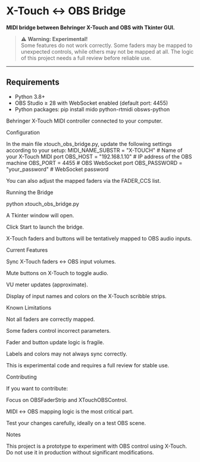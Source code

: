 # X-Touch ↔ OBS Bridge

**MIDI bridge between Behringer X-Touch and OBS with Tkinter GUI.**

> ⚠️ **Warning: Experimental!**  
> Some features do not work correctly. Some faders may be mapped to unexpected controls, while others may not be mapped at all. The logic of this project needs a full review before reliable use.

---

## Requirements

- Python 3.8+
- OBS Studio ≥ 28 with WebSocket enabled (default port: 4455)
- Python packages:
  pip install mido python-rtmidi obsws-python

Behringer X-Touch MIDI controller connected to your computer.

Configuration

In the main file xtouch_obs_bridge.py, update the following settings according to your setup:
MIDI_NAME_SUBSTR = "X-TOUCH"          # Name of your X-Touch MIDI port
OBS_HOST = "192.168.1.10"            # IP address of the OBS machine
OBS_PORT = 4455                       # OBS WebSocket port
OBS_PASSWORD = "your_password"        # WebSocket password

You can also adjust the mapped faders via the FADER_CCS list.

Running the Bridge

python xtouch_obs_bridge.py

A Tkinter window will open.

Click Start to launch the bridge.

X-Touch faders and buttons will be tentatively mapped to OBS audio inputs.

Current Features

Sync X-Touch faders ↔ OBS input volumes.

Mute buttons on X-Touch to toggle audio.

VU meter updates (approximate).

Display of input names and colors on the X-Touch scribble strips.

Known Limitations

Not all faders are correctly mapped.

Some faders control incorrect parameters.

Fader and button update logic is fragile.

Labels and colors may not always sync correctly.

This is experimental code and requires a full review for stable use.

Contributing

If you want to contribute:

Focus on OBSFaderStrip and XTouchOBSControl.

MIDI ↔ OBS mapping logic is the most critical part.

Test your changes carefully, ideally on a test OBS scene.


Notes

This project is a prototype to experiment with OBS control using X-Touch. Do not use it in production without significant modifications.
